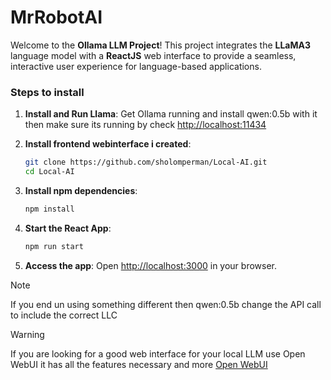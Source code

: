 # MrRobotAI

Welcome to the **Ollama LLM Project**! This project integrates the **LLaMA3** language model with a **ReactJS** web interface to provide a seamless, interactive user experience for language-based applications.


### Steps to install

1. **Install and Run Llama**:
    Get Ollama running and install qwen:0.5b with it then make sure its running by check [http://localhost:11434](http://localhost:11434)

2. **Install frontend webinterface i created**:
    ```bash
    git clone https://github.com/sholomperman/Local-AI.git
    cd Local-AI
    ```

3. **Install npm dependencies**:
    ```bash
    npm install
    ```

5. **Start the React App**:
    ```bash
    npm run start
    ```

6. **Access the app**:
    Open [http://localhost:3000](http://localhost:3000) in your browser.

> [!NOTE]
> If you end un using something different then qwen:0.5b change the API call to include the correct LLC

> [!WARNING] 
> If you are looking for a good web interface for your local LLM use Open WebUI it has all the features necessary and more
> [Open WebUI](https://github.com/open-webui/open-webui)

